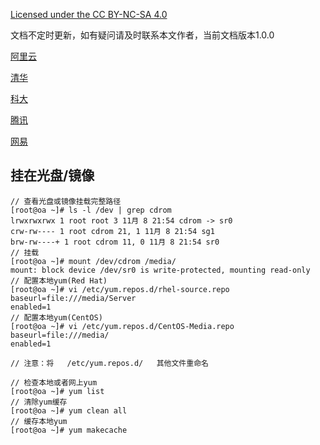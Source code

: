 [Licensed under the CC BY-NC-SA 4.0](https://creativecommons.org/licenses/by-nc-sa/4.0/deed.zh)

文档不定时更新，如有疑问请及时联系本文作者，当前文档版本1.0.0

[阿里云](https://developer.aliyun.com/mirror/centos)

[清华](https://mirrors.tuna.tsinghua.edu.cn/help/centos/)

[科大](https://mirrors.ustc.edu.cn/help/centos.html)

[腾讯](https://mirrors.cloud.tencent.com/help/centos.html)

[网易](http://mirrors.163.com/.help/centos.html)

## 挂在光盘/镜像
~~~
// 查看光盘或镜像挂载完整路径
[root@oa ~]# ls -l /dev | grep cdrom
lrwxrwxrwx 1 root root 3 11月 8 21:54 cdrom -> sr0
crw-rw---- 1 root cdrom 21, 1 11月 8 21:54 sg1
brw-rw----+ 1 root cdrom 11, 0 11月 8 21:54 sr0
// 挂载
[root@oa ~]# mount /dev/cdrom /media/
mount: block device /dev/sr0 is write-protected, mounting read-only
// 配置本地yum(Red Hat)
[root@oa ~]# vi /etc/yum.repos.d/rhel-source.repo    
baseurl=file:///media/Server
enabled=1
// 配置本地yum(CentOS)
[root@oa ~]# vi /etc/yum.repos.d/CentOS-Media.repo
baseurl=file:///media/
enabled=1

// 注意：将   /etc/yum.repos.d/   其他文件重命名

// 检查本地或者网上yum
[root@oa ~]# yum list
// 清除yum缓存
[root@oa ~]# yum clean all 
// 缓存本地yum
[root@oa ~]# yum makecache
~~~